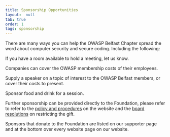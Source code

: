 ```yaml
---
title: Sponsorship Opportunities
layout:  null
tab: true
order: 1
tags: sponsorship
---
```


There are many ways you can help the OWASP Belfast Chapter spread the word about computer security and secure coding. Including the following:

If you have a room available to hold a meeting, let us know.

Companies can cover the OWASP membership costs of their employees.

Supply a speaker on a topic of interest to the OWASP Belfast members, or cover their costs to present.

Sponsor food and drink for a session.

Further sponsorship can be provided directly to the Foundation, please refer to refer to the [policy and procedures](/www-policy/) on the website and the [board resolutions](/www-board/) on restricting the gift.

Sponsors that donate to the Foundation are listed on our supporter page and at the bottom over every website page on our website.
